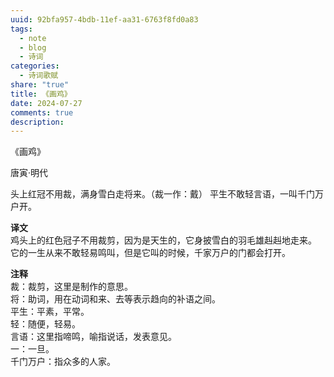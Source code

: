 ```yaml
---
uuid: 92bfa957-4bdb-11ef-aa31-6763f8fd0a83
tags:
  - note
  - blog
  - 诗词
categories:
  - 诗词歌赋
share: "true"
title: 《画鸡》
date: 2024-07-27
comments: true
description: 
---
```


《画鸡》

唐寅·明代


头上红冠不用裁，满身雪白走将来。（裁一作：戴）
平生不敢轻言语，一叫千门万户开。

**译文**  
鸡头上的红色冠子不用裁剪，因为是天生的，它身披雪白的羽毛雄赳赳地走来。  
它的一生从来不敢轻易鸣叫，但是它叫的时候，千家万户的门都会打开。

**注释**  
裁：裁剪，这里是制作的意思。  
将：助词，用在动词和来、去等表示趋向的补语之间。  
平生：平素，平常。  
轻：随便，轻易。  
言语：这里指啼鸣，喻指说话，发表意见。  
一：一旦。  
千门万户：指众多的人家。

